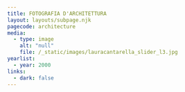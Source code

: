 ```yaml
---
title: FOTOGRAFIA D'ARCHITETTURA
layout: layouts/subpage.njk
pagecode: architecture
media:
  - type: image
    alt: "null"
    file: /_static/images/lauracantarella_slider_l3.jpg
yearlist:
  - year: 2000
links:
  - dark: false
---
```

